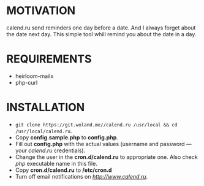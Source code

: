 # MOTIVATION
calend.ru send reminders one day before a date. And I always forget about the date next day. This simple tool whill remind you about the date in a day.

# REQUIREMENTS

* heirloom-mailx
* php-curl

# INSTALLATION

* `git clone https://git.woland.me//calend.ru /usr/local && cd /usr/local/calend.ru`.
* Copy **config.sample.php** to **config.php**.
* Fill out **config.php** with the actual values (username and password — your _calend.ru_ credentials).
* Change the user in the **cron.d/calend.ru** to appropriate one. Also check _php_ executable name in this file.
* Copy **cron.d/calend.ru** to **/etc/cron.d**
* Turn off email notifications on _http://www.calend.ru_.
